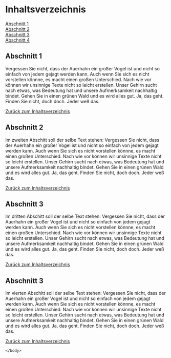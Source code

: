 <!Doctype html>
<html>
    <head>
        <title>Inhaltsverzeichnis MC_templateSiteView</title>
        <meta charset="UTF-8">
        <meta author="Anita Pfander">
    </head>
    <body>
        <h1 id = "inhaltsverzeichnis">Inhaltsverzeichnis</h1>
        <a href = "#abschnitt1">Abschnitt 1</a><br>
        <a href = "#abschnitt2">Abschnitt 2</a><br>
        <a href = "#abschnitt3">Abschnitt 3</a><br>
        <a href = "#abschnitt4">Abschnitt 4</a><br>
        <h2 id = "abschnitt1">Abschnitt 1</h2>
        <p>
            Vergessen Sie nicht, dass der Auerhahn ein großer Vogel ist und nicht so einfach von jedem gejagt werden kann. Auch wenn Sie sich es nicht vorstellen könnne, es macht einen großen Unterschied. Nach wie vor können wir unsinnige Texte nicht so leicht erstellen. Unser Gehirn sucht nach etwas, was Bedeutung hat und unsere Aufmerksamkeit nachhaltig bindet. Gehen Sie in einen grünen Wald und es wird alles gut. Ja, das geht. Finden Sie nicht, doch doch. Jeder weß das.</p>
            <a href ="#inhaltsverzeichnis">Zurück zum Inhaltsverzeichnis</a>
                <h2 id = "#abschnitt2">Abschnitt 2</h2>
        <p>
            Im zweiten Abschitt soll der selbe Text stehen: Vergessen Sie nicht, dass der Auerhahn ein großer Vogel ist und nicht so einfach von jedem gejagt werden kann. Auch wenn Sie sich es nicht vorstellen könnne, es macht einen großen Unterschied. Nach wie vor können wir unsinnige Texte nicht so leicht erstellen. Unser Gehirn sucht nach etwas, was Bedeutung hat und unsere Aufmerksamkeit nachhaltig bindet. Gehen Sie in einen grünen Wald und es wird alles gut. Ja, das geht. Finden Sie nicht, doch doch. Jeder weß das.
        </p>
            <a href ="#inhaltsverzechnis">Zurück zum Inhaltsverzeichnis</a>
        <h2 id = "#abschnitt3">Abschnitt 3</h2>
        <p>
            Im dritten Abschitt soll der selbe Text stehen: Vergessen Sie nicht, dass der Auerhahn ein großer Vogel ist und nicht so einfach von jedem gejagt werden kann. Auch wenn Sie sich es nicht vorstellen könnne, es macht einen großen Unterschied. Nach wie vor können wir unsinnige Texte nicht so leicht erstellen. Unser Gehirn sucht nach etwas, was Bedeutung hat und unsere Aufmerksamkeit nachhaltig bindet. Gehen Sie in einen grünen Wald und es wird alles gut. Ja, das geht. Finden Sie nicht, doch doch. Jeder weß das.
        </p>
            <a href ="#inhaltsverzechnis">Zurück zum Inhaltsverzeichnis</a>
        <h2 id = "#abschnitt4">Abschnitt 3</h2>
        <p>
            Im vierten Abschitt soll der selbe Text stehen: Vergessen Sie nicht, dass der Auerhahn ein großer Vogel ist und nicht so einfach von jedem gejagt werden kann. Auch wenn Sie sich es nicht vorstellen könnne, es macht einen großen Unterschied. Nach wie vor können wir unsinnige Texte nicht so leicht erstellen. Unser Gehirn sucht nach etwas, was Bedeutung hat und unsere Aufmerksamkeit nachhaltig bindet. Gehen Sie in einen grünen Wald und es wird alles gut. Ja, das geht. Finden Sie nicht, doch doch. Jeder weß das.</p>
            <a href ="#inhaltsverzechnis">Zurück zum Inhaltsverzeichnis</a>

    </body>    
</html>
